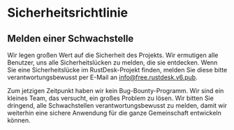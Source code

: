 # Sicherheitsrichtlinie

## Melden einer Schwachstelle

Wir legen großen Wert auf die Sicherheit des Projekts. Wir ermutigen alle Benutzer, uns alle Sicherheitslücken zu melden, die sie entdecken.
Wenn Sie eine Sicherheitslücke im RustDesk-Projekt finden, melden Sie diese bitte verantwortungsbewusst per E-Mail an info@free.rustdesk.v6.pub.

Zum jetzigen Zeitpunkt haben wir kein Bug-Bounty-Programm. Wir sind ein kleines Team, das versucht, ein großes Problem zu lösen. Wir bitten Sie dringend,
alle Schwachstellen verantwortungsbewusst zu melden, damit wir weiterhin eine sichere Anwendung für die ganze Gemeinschaft entwickeln können.
